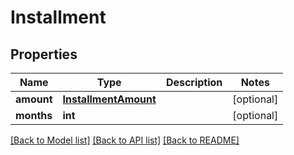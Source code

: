 # Installment

## Properties
Name | Type | Description | Notes
------------ | ------------- | ------------- | -------------
**amount** | [**InstallmentAmount**](InstallmentAmount.md) |  | [optional] 
**months** | **int** |  | [optional] 

[[Back to Model list]](../README.md#documentation-for-models) [[Back to API list]](../README.md#documentation-for-api-endpoints) [[Back to README]](../README.md)


